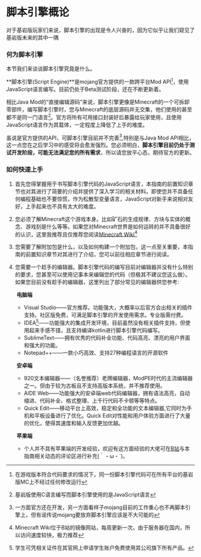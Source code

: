 # 脚本引擎概论

对于基岩版玩家们来说，脚本引擎的出现是令人兴奋的，因为它似乎让我们窥见了基岩版未来的其中一隅

### 何为脚本引擎

本节我们来谈谈脚本引擎究竟是什么。

**脚本引擎(Script Engine)**是mojang官方提供的一款跨平台Mod API[^1]，使用JavaScript语言编写。目前仍处于Beta测试阶段，还在不断更新着。

相比Java Mod的“直接编辑源码”来说，脚本引擎更像是Minecraft的一个可拆卸零部件，编写脚本引擎时，您与Minecraft的底层源码并无交集，他们使用的甚至都不是同一门语言[^2]。官方将所有可用接口封装好后暴露给玩家使用，且使用JavaScript语言作为其载体，一定程度上降低了上手的难度。

虽说是官方提供的API，可脚本引擎目前并不完善[^3],特别是与Java Mod API相比，这一点您在之后学习中的感受将会愈发强烈。您必须明白，**脚本引擎目前仍处于测试开发阶段，可能无法满足您的所有需求**，所以请您放平心态，期待官方的更新。

### 如何快速上手

1. 首先您得掌握用于书写脚本引擎代码的JavaScript语言，本指南的前置知识章节也对其进行了简要的介绍并提供了深入学习的相关材料。即使您并不具备任何编程基础也不要惊慌，作为松散型变量语言，JavaScript对新手来说相对友好，上手起来也不具有太大的难度。

2. 您必须了解Minecraft这个游戏本身。比如矿石的生成规律、方块与实体的概念、游戏刻是什么等等。如果您对Minecraft世界是如何运转的并不具备很好的认识，这里我推荐且仅推荐您阅读[Minecraft Wiki](https://wiki.biligame.com/mc/Minecraft_Wiki?hmsr=游戏中心&hmpl=&hmcu=&hmkw=&hmci=)[^4]

3. 您需要了解附加包是什么，以及如何构建一个附加包，这一点至关重要，本指南的前置知识章节对其进行了介绍，您可以前往相应章节进行阅读。

4. 您需要一个趁手的编辑器。脚本引擎代码的编写目前对编辑器并没有什么特别的要求，您甚至可以使用记事本来编辑您的代码（但极其不建议您这么做）。如果您目前没有趁手的编辑器，这里列出了部分常见的编辑器供您参考:

   

   ​	**电脑端** 

   - Visual Studio——官方推荐。功能强大，大概率以后官方会出相关的插件支持。社区版免费，可满足脚本引擎的开发使用需求。专业版需付费。
   - IDEA[^5]——功能强大的集成开发环境，目前虽然没有相关插件支持，但使用起来手感不错，且支持编译kotlin进行脚本引擎代码编写。
   - SublimeText——拥有优秀的代码补全功能、代码高亮、漂亮的用户界面和强大的功能。
   - Notepad++——一款小巧高效、支持27种编程语言的开源软件 

   ​	**安卓端** 

   - 920文本编辑器——（名誉推荐）老牌编辑器，ModPE时代的主流编辑器之一。但由于较为古板且不支持高版本系统，并不推荐使用。
   - AIDE Web——功能强大的安卓端web代码编辑器，拥有语法高亮，自动缩进、代码补全、格式整理、上千行代码不卡顿等等特点。
   - Quick Edit——移动平台上高效，稳定和全功能的文本编辑器,它同时为手机和平板设备进行了优化。Quick Edit对性能和用户体验方面进行了大量的优化，使得其速度和输入反馈更加优越。 

   ​	**苹果端** 

   - 个人并不具有苹果端的开发经验，欢迎有这方面经验的大佬可在[B站](https://space.bilibili.com/15122547)与本指南相关动态的评论区进行补充(｀・ω・´)。



[^1]: 在游戏版本符合代码要求的情况下，同一份脚本引擎代码可在所有平台的基岩版MC上不经过任何修改运行
[^2]: 基岩版使用C语言编写而脚本引擎使用的是JavaScript语言
[^3]: 一方面官方还在开发，另一方面看样子mojang目前的工作重心也不再脚本引擎上，但有谣传说mojang要放弃脚本引擎应该是不大可能的
[^4]: Minecraft Wiki位于B站的镜像网站，每周更新一次。由于服务器在国内，所以访问速度较快，极力推荐
[^5]: 学生可凭相关证件在其官网上申请学生账户免费使用其公司旗下所有产品。




